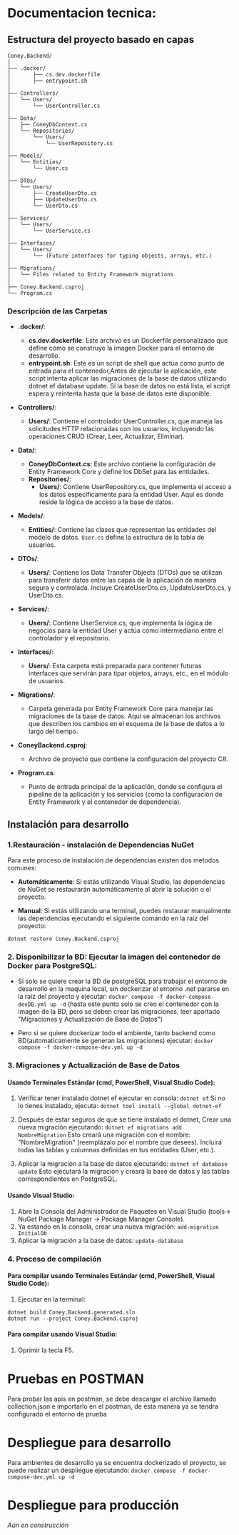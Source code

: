 ﻿
# Documentacion tecnica:

## Estructura del proyecto basado en capas


```
Coney.Backend/
│
├── .docker/
│       ├── cs.dev.dockerfile
│       ├── entrypoint.sh
│
├── Controllers/
│   └── Users/
│       └── UserController.cs
│
├── Data/
│   ├── ConeyDbContext.cs
│   └── Repositories/
│       └── Users/
│           └── UserRepository.cs
│
├── Models/
│   └── Entities/
│       └── User.cs
│
├── DTOs/
│   └── Users/
│       ├── CreateUserDto.cs
│       ├── UpdateUserDto.cs
│       └── UserDto.cs
│
├── Services/
│   └── Users/
│       └── UserService.cs
│
├── Interfaces/
│   └── Users/
│       └── (Future interfaces for typing objects, arrays, etc.)
│
├── Migrations/
│   └── Files related to Entity Framework migrations
│
├── Coney.Backend.csproj
└── Program.cs

``` 


### Descripción de las Carpetas

- **.docker/**: 
  - **cs.dev.dockerfile**: Este archivo es un Dockerfile personalizado que define cómo se construye la imagen Docker para el entorno de desarrollo.
  - **entrypoint.sh**: Este es un script de shell que actúa como punto de entrada para el contenedor,Antes de ejecutar la aplicación, este script intenta aplicar las migraciones de la base de datos utilizando dotnet ef database update. Si la base de datos no está lista, el script espera y reintenta hasta que la base de datos esté disponible.

- **Controllers/**: 
  - **Users/**: Contiene el controlador UserController.cs, que maneja las solicitudes HTTP relacionadas con los usuarios, incluyendo las operaciones CRUD (Crear, Leer, Actualizar, Eliminar).

- **Data/**:
  - **ConeyDbContext.cs**: Este archivo contiene la configuración de Entity Framework Core y define los DbSet para las entidades.
  - **Repositories/**: 
    - **Users/**: Contiene UserRepository.cs, que implementa el acceso a los datos específicamente para la entidad User. Aquí es donde reside la lógica de acceso a la base de datos.

- **Models/**:
  - **Entities/**: Contiene las clases que representan las entidades del modelo de datos. `User.cs` define la estructura de la tabla de usuarios.

- **DTOs/**:
  - **Users/**: Contiene los Data Transfer Objects (DTOs) que se utilizan para transferir datos entre las capas de la aplicación de manera segura y controlada. Incluye CreateUserDto.cs, UpdateUserDto.cs, y UserDto.cs.

- **Services/**:
  - **Users/**: Contiene UserService.cs, que implementa la lógica de negocios para la entidad User y actúa como intermediario entre el controlador y el repositorio.

- **Interfaces/**:
  - **Users/**: Esta carpeta está preparada para contener futuras interfaces que servirán para tipar objetos, arrays, etc., en el módulo de usuarios.

- **Migrations/**:
  - Carpeta generada por Entity Framework Core para manejar las migraciones de la base de datos. Aquí se almacenan los archivos que describen los cambios en el esquema de la base de datos a lo largo del tiempo.

- **ConeyBackend.csproj**:
  - Archivo de proyecto que contiene la configuración del proyecto C#.

- **Program.cs**:
  - Punto de entrada principal de la aplicación, donde se configura el pipeline de la aplicación y los servicios (como la configuración de Entity Framework y el contenedor de dependencia).

## Instalación para desarrollo

### 1.Restauración - instalación de Dependencias NuGet

Para este proceso de instalación de dependencias existen dos metodos comunes: 

  - **Automáticamente**: Si estás utilizando Visual Studio, las dependencias de NuGet se restaurarán automáticamente al abrir la solución o el proyecto.

  - **Manual**: Si estás utilizando una terminal, puedes restaurar manualmente las dependencias ejecutando el siguiente comando en la raíz del proyecto:

``` dotnet restore Coney.Backend.csproj ```

### 2. Disponibilizar la BD: Ejecutar la imagen del contenedor de Docker para PostgreSQL:
  - Si solo se quiere crear la BD de postgreSQL para trabajar el entorno de desarrollo en la maquina local, sin dockerizar el entorno .net pararse en la raíz del proyecto y ejecutar:
   ```docker compose -f docker-compose-devDB.yml up -d```
   (hasta este punto solo se creo el contenedor con la imagen de la BD, pero se deben crear las migraciones, leer apartado "Migraciones y Actualización de Base de Datos")

  - Pero si se quiere dockerizar todo el ambiente, tanto backend como BD(automaticamente se generan las migraciones) ejecutar: 
   ```docker compose -f docker-compose-dev.yml up -d```

### 3. Migraciones y Actualización de Base de Datos
#### Usando Terminales Estándar (cmd, PowerShell, Visual Studio Code):

1. Verificar tener instalado dotnet ef ejecutar en consola: ``` dotnet ef ``` Si no lo tienes instalado, ejecuta: ```dotnet tool install --global dotnet-ef ```

2. Después de estar seguros de que se tiene instalado el dotnet, Crear una nueva migración ejecutando: ```dotnet ef migrations add NombreMigration``` Esto creará una migración con el nombre: "NombreMigration" (reemplázalo por el nombre que desees). Incluirá todas las tablas y columnas definidas en tus entidades (User, etc.).

3. Aplicar la migración a la base de datos ejecutando: ```dotnet ef database update```  Esto ejecutará la migración y creará la base de datos y las tablas correspondientes en PostgreSQL.


#### Usando Visual Studio:

1. Abre la Consola del Administrador de Paquetes en Visual Studio (tools-> NuGet Package Manager -> Package Manager Console).
2. Ya estando en la consola, crear una nueva migración: ```add-migration InitialDb``` 
3. Aplicar la migración a la base de datos: ```update-database```


### 4. Proceso de compilación

#### Para compilar usando Terminales Estándar (cmd, PowerShell, Visual Studio Code):

1. Ejecutar en la terminal:
``` 
dotnet build Coney.Backend.generated.sln
dotnet run --project Coney.Backend.csproj

```
#### Para compilar usando Visual Studio:

1. Oprimir la tecla F5.

# Pruebas en POSTMAN
Para probar las apis en postman, se debe descargar el archivo llamado collection.json e importarlo en el postman, de esta manera ya se tendra configurado el entorno de prueba


# Despliegue para desarrollo

Para ambientes de desarrollo ya se encuentra dockerizado el proyecto, se puede realizar un despliegue ejecutando:
   ```docker compose -f docker-compose-dev.yml up -d```
# Despliegue para producción

*Aún en construcción*